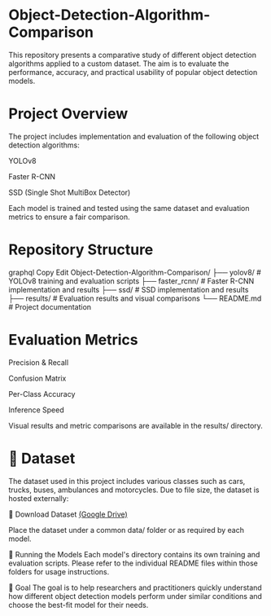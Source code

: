 # Object-Detection-Algorithm-Comparison

This repository presents a comparative study of different object detection algorithms applied to a custom dataset. The aim is to evaluate the performance, accuracy, and practical usability of popular object detection models.

# Project Overview
The project includes implementation and evaluation of the following object detection algorithms:

YOLOv8

Faster R-CNN

SSD (Single Shot MultiBox Detector)

Each model is trained and tested using the same dataset and evaluation metrics to ensure a fair comparison.

# Repository Structure
graphql
Copy
Edit
Object-Detection-Algorithm-Comparison/
├── yolov8/              # YOLOv8 training and evaluation scripts
├── faster_rcnn/         # Faster R-CNN implementation and results
├── ssd/                 # SSD implementation and results
├── results/             # Evaluation results and visual comparisons
└── README.md            # Project documentation

# Evaluation Metrics
Precision & Recall

Confusion Matrix

Per-Class Accuracy

Inference Speed

Visual results and metric comparisons are available in the results/ directory.

# 📁 Dataset
The dataset used in this project includes various classes such as cars, trucks, buses, ambulances and motorcycles. Due to file size, the dataset is hosted externally:

🔗 Download Dataset [(Google Drive)](https://drive.google.com/file/d/1tWEiju-FyDP79QaWj1TsLFSNc4QHoeRa/view?usp=sharing)

Place the dataset under a common data/ folder or as required by each model.

🚀 Running the Models
Each model's directory contains its own training and evaluation scripts. Please refer to the individual README files within those folders for usage instructions.

📌 Goal
The goal is to help researchers and practitioners quickly understand how different object detection models perform under similar conditions and choose the best-fit model for their needs.
